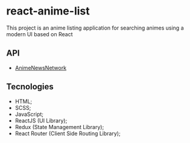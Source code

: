 # react-anime-list
This project is an anime listing application for searching animes using a modern UI based on React

## API
- [AnimeNewsNetwork](https://www.animenewsnetwork.com/encyclopedia/api.php)

## Tecnologies
- HTML;
- SCSS;
- JavaScript;
- ReactJS (UI Library);
- Redux (State Management Library);
- React Router (Client Side Routing Library);